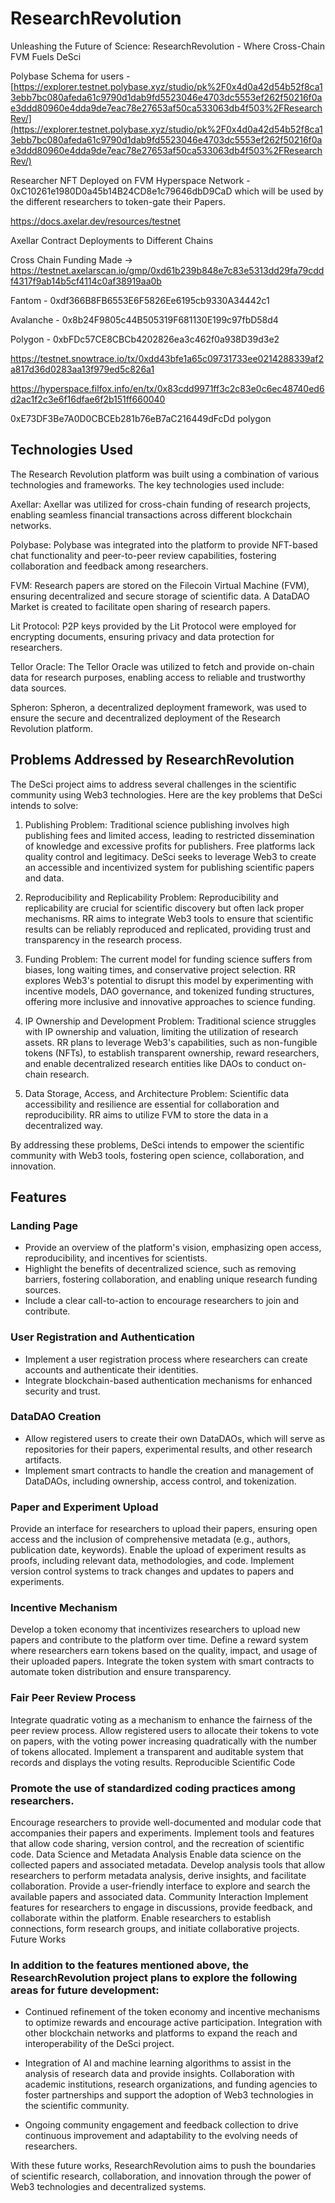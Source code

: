 # ResearchRevolution

Unleashing the Future of Science: ResearchRevolution - Where Cross-Chain FVM Fuels DeSci

Polybase Schema for users - [https://explorer.testnet.polybase.xyz/studio/pk%2F0x4d0a42d54b52f8ca13ebb7bc080afeda61c9790d1dab9fd5523046e4703dc5553ef262f50216f0ae3ddd80960e4dda9de7eac78e27653af50ca533063db4f503%2FResearchRev/](https://explorer.testnet.polybase.xyz/studio/pk%2F0x4d0a42d54b52f8ca13ebb7bc080afeda61c9790d1dab9fd5523046e4703dc5553ef262f50216f0ae3ddd80960e4dda9de7eac78e27653af50ca533063db4f503%2FResearchRev/)

Researcher NFT Deployed on FVM Hyperspace Network - 0xC10261e1980D0a45b14B24CD8e1c79646dbD9CaD which will be used by the different researchers to token-gate their Papers.

https://docs.axelar.dev/resources/testnet

Axellar Contract Deployments to Different Chains

Cross Chain Funding Made -> https://testnet.axelarscan.io/gmp/0xd61b239b848e7c83e5313dd29fa79cddf4317f9ab14b5cf4114c0af38919aa0b

Fantom - 0xdf366B8FB6553E6F5826Ee6195cb9330A34442c1

Avalanche - 0x8b24F9805c44B505319F681130E199c97fbD58d4

Polygon - 0xbFDc57CE8CBCb4202826ea3c462f0a938D39d3e2

https://testnet.snowtrace.io/tx/0xdd43bfe1a65c09731733ee0214288339af2a817d36d0283aa13f979ed5c826a1

https://hyperspace.filfox.info/en/tx/0x83cdd9971ff3c2c83e0c6ec48740ed6d2ac1f2c3e6f16dfae6f2b151ff660040

0xE73DF3Be7A0D0CBCEb281b76eB7aC216449dFcDd polygon 

## Technologies Used

The Research Revolution platform was built using a combination of various technologies and frameworks. The key technologies used include:

Axellar: Axellar was utilized for cross-chain funding of research projects, enabling seamless financial transactions across different blockchain networks.

Polybase: Polybase was integrated into the platform to provide NFT-based chat functionality and peer-to-peer review capabilities, fostering collaboration and feedback among researchers.

FVM: Research papers are stored on the Filecoin Virtual Machine (FVM), ensuring decentralized and secure storage of scientific data. A DataDAO Market is created to facilitate open sharing of research papers.

Lit Protocol: P2P keys provided by the Lit Protocol were employed for encrypting documents, ensuring privacy and data protection for researchers.

Tellor Oracle: The Tellor Oracle was utilized to fetch and provide on-chain data for research purposes, enabling access to reliable and trustworthy data sources.

Spheron: Spheron, a decentralized deployment framework, was used to ensure the secure and decentralized deployment of the Research Revolution platform.

## Problems Addressed by ResearchRevolution

The DeSci project aims to address several challenges in the scientific community using Web3 technologies. Here are the key problems that DeSci intends to solve:

1. Publishing Problem: Traditional science publishing involves high publishing fees and limited access, leading to restricted dissemination of knowledge and excessive profits for publishers. Free platforms lack quality control and legitimacy. DeSci seeks to leverage Web3 to create an accessible and incentivized system for publishing scientific papers and data.

2. Reproducibility and Replicability Problem: Reproducibility and replicability are crucial for scientific discovery but often lack proper mechanisms. RR aims to integrate Web3 tools to ensure that scientific results can be reliably reproduced and replicated, providing trust and transparency in the research process.

3. Funding Problem: The current model for funding science suffers from biases, long waiting times, and conservative project selection. RR explores Web3's potential to disrupt this model by experimenting with incentive models, DAO governance, and tokenized funding structures, offering more inclusive and innovative approaches to science funding.

4. IP Ownership and Development Problem: Traditional science struggles with IP ownership and valuation, limiting the utilization of research assets. RR plans to leverage Web3's capabilities, such as non-fungible tokens (NFTs), to establish transparent ownership, reward researchers, and enable decentralized research entities like DAOs to conduct on-chain research.

5. Data Storage, Access, and Architecture Problem: Scientific data accessibility and resilience are essential for collaboration and reproducibility. RR aims to utilize FVM to store the data in a decentralized way.

By addressing these problems, DeSci intends to empower the scientific community with Web3 tools, fostering open science, collaboration, and innovation.

## Features

### Landing Page

- Provide an overview of the platform's vision, emphasizing open access, reproducibility, and incentives for scientists.
- Highlight the benefits of decentralized science, such as removing barriers, fostering collaboration, and enabling unique research funding sources.
- Include a clear call-to-action to encourage researchers to join and contribute.

### User Registration and Authentication

- Implement a user registration process where researchers can create accounts and authenticate their identities.
- Integrate blockchain-based authentication mechanisms for enhanced security and trust.

### DataDAO Creation

- Allow registered users to create their own DataDAOs, which will serve as repositories for their papers, experimental results, and other research artifacts.
- Implement smart contracts to handle the creation and management of DataDAOs, including ownership, access control, and tokenization.

### Paper and Experiment Upload

Provide an interface for researchers to upload their papers, ensuring open access and the inclusion of comprehensive metadata (e.g., authors, publication date, keywords).
Enable the upload of experiment results as proofs, including relevant data, methodologies, and code.
Implement version control systems to track changes and updates to papers and experiments.

### Incentive Mechanism
Develop a token economy that incentivizes researchers to upload new papers and contribute to the platform over time.
Define a reward system where researchers earn tokens based on the quality, impact, and usage of their uploaded papers.
Integrate the token system with smart contracts to automate token distribution and ensure transparency.

### Fair Peer Review Process

Integrate quadratic voting as a mechanism to enhance the fairness of the peer review process.
Allow registered users to allocate their tokens to vote on papers, with the voting power increasing quadratically with the number of tokens allocated.
Implement a transparent and auditable system that records and displays the voting results.
Reproducible Scientific Code

### Promote the use of standardized coding practices among researchers.
Encourage researchers to provide well-documented and modular code that accompanies their papers and experiments.
Implement tools and features that allow code sharing, version control, and the recreation of scientific code.
Data Science and Metadata Analysis
Enable data science on the collected papers and associated metadata.
Develop analysis tools that allow researchers to perform metadata analysis, derive insights, and facilitate collaboration.
Provide a user-friendly interface to explore and search the available papers and associated data.
Community Interaction
Implement features for researchers to engage in discussions, provide feedback, and collaborate within the platform.
Enable researchers to establish connections, form research groups, and initiate collaborative projects.
Future Works

### In addition to the features mentioned above, the ResearchRevolution project plans to explore the following areas for future development:

- Continued refinement of the token economy and incentive mechanisms to optimize rewards and encourage active participation.
Integration with other blockchain networks and platforms to expand the reach and interoperability of the DeSci project.

- Integration of AI and machine learning algorithms to assist in the analysis of research data and provide insights.
Collaboration with academic institutions, research organizations, and funding agencies to foster partnerships and support the adoption of Web3 technologies in the scientific community.

- Ongoing community engagement and feedback collection to drive continuous improvement and adaptability to the evolving needs of researchers.

With these future works, ResearchRevolution aims to push the boundaries of scientific research, collaboration, and innovation through the power of Web3 technologies and decentralized systems.
